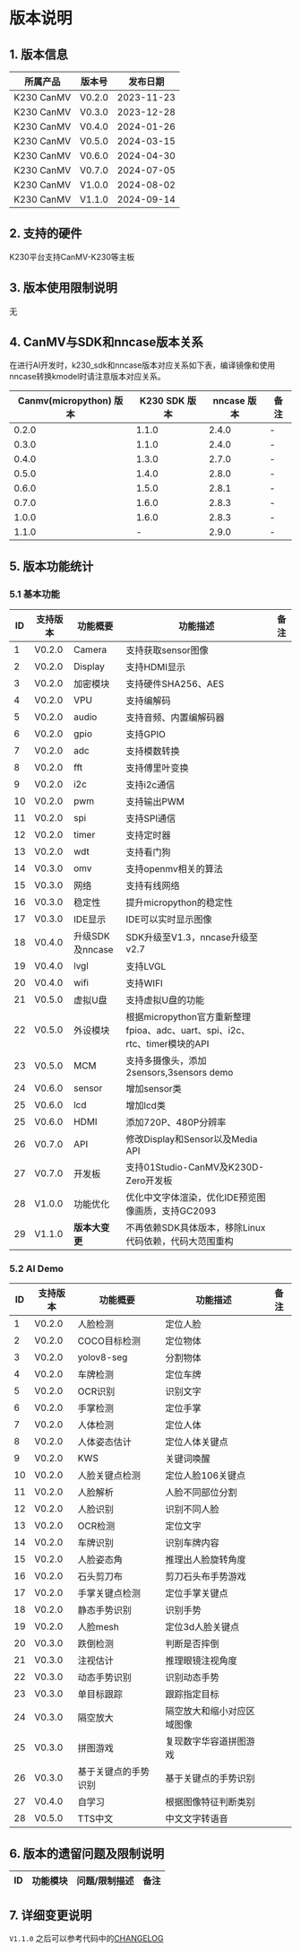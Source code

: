 # 版本说明

## 1. 版本信息

| 所属产品 | 版本号 | 发布日期 |
|----------|--------|----------|
| K230 CanMV | V0.2.0 | 2023-11-23 |
| K230 CanMV | V0.3.0 | 2023-12-28 |
| K230 CanMV | V0.4.0 | 2024-01-26 |
| K230 CanMV | V0.5.0 | 2024-03-15 |
| K230 CanMV | V0.6.0 | 2024-04-30 |
| K230 CanMV | V0.7.0 | 2024-07-05 |
| K230 CanMV | V1.0.0 | 2024-08-02 |
| K230 CanMV | V1.1.0 | 2024-09-14 |

## 2. 支持的硬件

K230平台支持CanMV-K230等主板

## 3. 版本使用限制说明

无

## 4. CanMV与SDK和nncase版本关系

在进行AI开发时，k230_sdk和nncase版本对应关系如下表，编译镜像和使用nncase转换kmodel时请注意版本对应关系。

| Canmv(micropython) 版本| K230 SDK 版本 | nncase 版本  | 备注 |
| -------------| ------------- | ----------- |  ---- |
| 0.2.0        | 1.1.0         | 2.4.0       |  -    |
| 0.3.0        | 1.1.0         | 2.4.0       |  -    |
| 0.4.0        | 1.3.0         | 2.7.0       |  -    |
| 0.5.0        | 1.4.0         | 2.8.0       |  -    |
| 0.6.0        | 1.5.0         | 2.8.1       |  -    |
| 0.7.0        | 1.6.0         | 2.8.3       |  -    |
| 1.0.0        | 1.6.0         | 2.8.3       |  -    |
| 1.1.0        | -             | 2.9.0       |  -    |

## 5. 版本功能统计

### 5.1 基本功能

| ID | 支持版本 | 功能概要 | 功能描述 | 备注 |
| --- | --- | --- | --- | --- |
| 1 | V0.2.0 | Camera | 支持获取sensor图像 | |
| 2 | V0.2.0 | Display | 支持HDMI显示 | |
| 3 | V0.2.0 | 加密模块 | 支持硬件SHA256、AES | |
| 4 | V0.2.0 | VPU | 支持编解码 | |
| 5 | V0.2.0 | audio | 支持音频、内置编解码器 | |
| 6 | V0.2.0 | gpio | 支持GPIO | |
| 7 | V0.2.0 | adc | 支持模数转换 | |
| 8 | V0.2.0 | fft | 支持傅里叶变换 | |
| 9 | V0.2.0 | i2c | 支持i2c通信 | |
| 10 | V0.2.0 | pwm | 支持输出PWM | |
| 11 | V0.2.0 | spi | 支持SPI通信 | |
| 12 | V0.2.0 | timer | 支持定时器 | |
| 13 | V0.2.0 | wdt | 支持看门狗 | |
| 14 | V0.3.0 | omv | 支持openmv相关的算法 | |
| 15 | V0.3.0 | 网络 | 支持有线网络 | |
| 16 | V0.3.0 | 稳定性 | 提升micropython的稳定性 | |
| 17 | V0.3.0 | IDE显示 | IDE可以实时显示图像 | |
| 18 | V0.4.0 | 升级SDK及nncase | SDK升级至V1.3，nncase升级至v2.7 | |
| 19 | V0.4.0 | lvgl | 支持LVGL | |
| 20 | V0.4.0 | wifi | 支持WIFI | |
| 21 | V0.5.0 | 虚拟U盘 | 支持虚拟U盘的功能 | |
| 22 | V0.5.0 | 外设模块 | 根据micropython官方重新整理fpioa、adc、uart、spi、i2c、rtc、timer模块的API | |
| 23 | V0.5.0 | MCM | 支持多摄像头，添加2sensors,3sensors demo | |
| 24 | V0.6.0 | sensor | 增加sensor类 | |
| 25 | V0.6.0 | lcd | 增加lcd类 | |
| 25 | V0.6.0 | HDMI | 添加720P、480P分辨率 | |
| 26 | V0.7.0 | API | 修改Display和Sensor以及Media API | |
| 27 | V0.7.0 | 开发板 | 支持01Studio-CanMV及K230D-Zero开发板 | |
| 28 | V1.0.0 | 功能优化 | 优化中文字体渲染，优化IDE预览图像画质，支持GC2093 | |
| 29 | V1.1.0 | **版本大变更** | 不再依赖SDK具体版本，移除Linux代码依赖，代码大范围重构 | |

### 5.2 AI Demo

| ID | 支持版本 | 功能概要 | 功能描述 | 备注 |
| --- | --- | --- | --- | --- |
| 1 | V0.2.0 | 人脸检测 | 定位人脸 | |
| 2 | V0.2.0 | COCO目标检测 | 定位物体 | |
| 3 | V0.2.0 | yolov8-seg | 分割物体 | |
| 4 | V0.2.0 | 车牌检测 | 定位车牌 | |
| 5 | V0.2.0 | OCR识别 | 识别文字 | |
| 6 | V0.2.0 | 手掌检测 | 定位手掌 | |
| 7 | V0.2.0 | 人体检测 | 定位人体 | |
| 8 | V0.2.0 | 人体姿态估计 | 定位人体关键点 | |
| 9 | V0.2.0 | KWS | 关键词唤醒 | |
| 10 | V0.2.0 | 人脸关键点检测 | 定位人脸106关键点 | |
| 11 | V0.2.0 | 人脸解析 | 人脸不同部位分割 | |
| 12 | V0.2.0 | 人脸识别 | 识别不同人脸 | |
| 13 | V0.2.0 | OCR检测 | 定位文字 | |
| 14 | V0.2.0 | 车牌识别 | 识别车牌内容 | |
| 15 | V0.2.0 | 人脸姿态角 | 推理出人脸旋转角度 | |
| 16 | V0.2.0 | 石头剪刀布 | 剪刀石头布手势游戏 | |
| 17 | V0.2.0 | 手掌关键点检测 | 定位手掌关键点 | |
| 18 | V0.2.0 | 静态手势识别 | 识别手势 | |
| 19 | V0.2.0 | 人脸mesh | 定位3d人脸关键点 | |
| 20 | V0.3.0 | 跌倒检测 | 判断是否摔倒 | |
| 21 | V0.3.0 | 注视估计 | 推理眼镜注视角度 | |
| 22 | V0.3.0 | 动态手势识别 | 识别动态手势 | |
| 23 | V0.3.0 | 单目标跟踪 | 跟踪指定目标 | |
| 24 | V0.3.0 | 隔空放大 | 隔空放大和缩小对应区域图像 | |
| 25 | V0.3.0 | 拼图游戏 | 复现数字华容道拼图游戏 | |
| 26 | V0.3.0 | 基于关键点的手势识别 | 基于关键点的手势识别 | |
| 27 | V0.4.0 | 自学习 | 根据图像特征判断类别 | |
| 28 | V0.5.0 | TTS中文 | 中文文字转语音 | |

## 6. 版本的遗留问题及限制说明

| ID | 功能模块 | 问题/限制描述 | 备注 |
| --- | --- | --- | --- |

## 7. 详细变更说明

`V1.1.0` 之后可以参考代码中的[CHANGELOG](https://github.com/kendryte/canmv_k230/blob/main/CHANGELOG.md)

